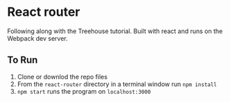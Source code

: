 # React router

Following along with the Treehouse tutorial. Built with react and runs on the Webpack dev server.

## To Run
1. Clone or downlod the repo files
2. From the `react-router` directory in a terminal window run `npm install`
3. `npm start` runs the program on `localhost:3000`